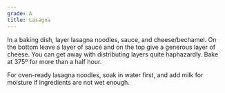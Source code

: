```yaml
---
grade: A
title: Lasagna
---
```

In a baking dish, layer lasagna noodles, sauce, and cheese/bechamel. On the bottom 
leave a layer of sauce and on the top give a generous layer of cheese. You can
get away with distributing layers quite haphazardly. Bake at 375º for more than
a half hour.

For oven-ready lasagna noodles, soak in water first, and add milk for moisture 
if ingredients are not wet enough.